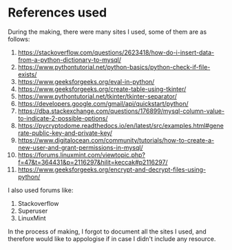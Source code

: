 # References used
During the making, there were many sites I used, some of them are as follows:

1. https://stackoverflow.com/questions/2623418/how-do-i-insert-data-from-a-python-dictionary-to-mysql/
2. https://www.pythontutorial.net/python-basics/python-check-if-file-exists/
3. https://www.geeksforgeeks.org/eval-in-python/
4. https://www.geeksforgeeks.org/create-table-using-tkinter/
5. https://www.pythontutorial.net/tkinter/tkinter-separator/
6. https://developers.google.com/gmail/api/quickstart/python/
7. https://dba.stackexchange.com/questions/176899/mysql-column-value-to-indicate-2-possible-options/
8. https://pycryptodome.readthedocs.io/en/latest/src/examples.html#generate-public-key-and-private-key/
9. https://www.digitalocean.com/community/tutorials/how-to-create-a-new-user-and-grant-permissions-in-mysql/
10. https://forums.linuxmint.com/viewtopic.php?f=47&t=364431&p=2116297&hilit=keccak#p2116297/
11. https://www.geeksforgeeks.org/encrypt-and-decrypt-files-using-python/

I also used forums like:
1. Stackoverflow
2. Superuser
3. LinuxMint

In the process of making, I forgot to document all the sites I used, and therefore would like to appologise if in case I didn't include any resource.
